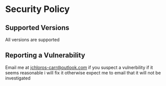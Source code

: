 # Security Policy

## Supported Versions

All versions are supported

## Reporting a Vulnerability

Email me at jchloros-carr@outlook.com if you suspect a vulnerbility if it seems reasonable i will fix it otherwise expect me to email that it will not be investigated

